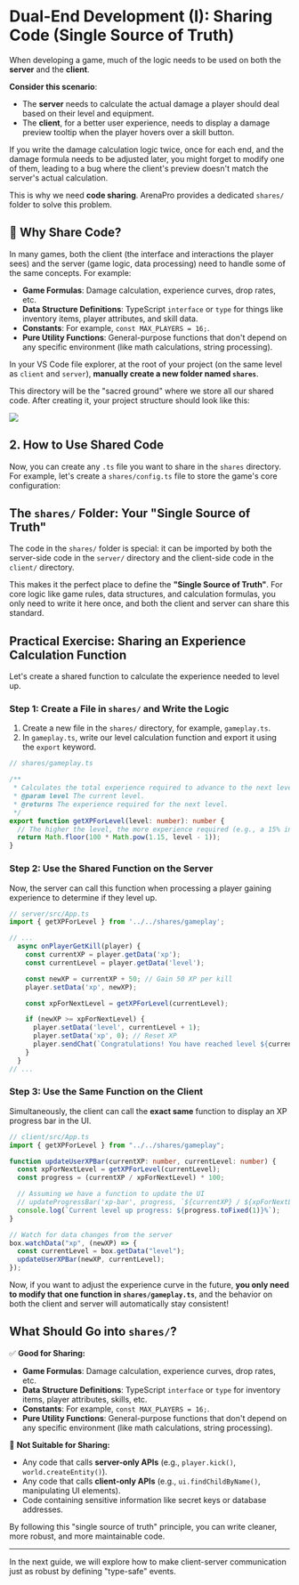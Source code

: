 # Dual-End Development (I): Sharing Code (Single Source of Truth)

When developing a game, much of the logic needs to be used on both the **server** and the **client**.

**Consider this scenario**:

- The **server** needs to calculate the actual damage a player should deal based on their level and equipment.
- The **client**, for a better user experience, needs to display a damage preview tooltip when the player hovers over a skill button.

If you write the damage calculation logic twice, once for each end, and the damage formula needs to be adjusted later, you might forget to modify one of them, leading to a bug where the client's preview doesn't match the server's actual calculation.

This is why we need **code sharing**. ArenaPro provides a dedicated `shares/` folder to solve this problem.

## 🤔 Why Share Code?

In many games, both the client (the interface and interactions the player sees) and the server (game logic, data processing) need to handle some of the same concepts. For example:

- **Game Formulas**: Damage calculation, experience curves, drop rates, etc.
- **Data Structure Definitions**: TypeScript `interface` or `type` for things like inventory items, player attributes, and skill data.
- **Constants**: For example, `const MAX_PLAYERS = 16;`.
- **Pure Utility Functions**: General-purpose functions that don't depend on any specific environment (like math calculations, string processing).

In your VS Code file explorer, at the root of your project (on the same level as `client` and `server`), **manually create a new folder named `shares`**.

This directory will be the "sacred ground" where we store all our shared code. After creating it, your project structure should look like this:

![](/QQ20250709-210731.png)

## 2. How to Use Shared Code

Now, you can create any `.ts` file you want to share in the `shares` directory. For example, let's create a `shares/config.ts` file to store the game's core configuration:

## The `shares/` Folder: Your "Single Source of Truth"

The code in the `shares/` folder is special: it can be imported by both the server-side code in the `server/` directory and the client-side code in the `client/` directory.

This makes it the perfect place to define the **"Single Source of Truth"**. For core logic like game rules, data structures, and calculation formulas, you only need to write it here once, and both the client and server can share this standard.

## Practical Exercise: Sharing an Experience Calculation Function

Let's create a shared function to calculate the experience needed to level up.

### Step 1: Create a File in `shares/` and Write the Logic

1.  Create a new file in the `shares/` directory, for example, `gameplay.ts`.
2.  In `gameplay.ts`, write our level calculation function and export it using the `export` keyword.

```ts
// shares/gameplay.ts

/**
 * Calculates the total experience required to advance to the next level based on the player's current level.
 * @param level The current level.
 * @returns The experience required for the next level.
 */
export function getXPForLevel(level: number): number {
  // The higher the level, the more experience required (e.g., a 15% increase per level)
  return Math.floor(100 * Math.pow(1.15, level - 1));
}
```

### Step 2: Use the Shared Function on the Server

Now, the server can call this function when processing a player gaining experience to determine if they level up.

```ts
// server/src/App.ts
import { getXPForLevel } from '../../shares/gameplay';

// ...
  async onPlayerGetKill(player) {
    const currentXP = player.getData('xp');
    const currentLevel = player.getData('level');

    const newXP = currentXP + 50; // Gain 50 XP per kill
    player.setData('xp', newXP);

    const xpForNextLevel = getXPForLevel(currentLevel);

    if (newXP >= xpForNextLevel) {
      player.setData('level', currentLevel + 1);
      player.setData('xp', 0); // Reset XP
      player.sendChat(`Congratulations! You have reached level ${currentLevel + 1}!`);
    }
  }
// ...
```

### Step 3: Use the Same Function on the Client

Simultaneously, the client can call the **exact same** function to display an XP progress bar in the UI.

```ts
// client/src/App.ts
import { getXPForLevel } from "../../shares/gameplay";

function updateUserXPBar(currentXP: number, currentLevel: number) {
  const xpForNextLevel = getXPForLevel(currentLevel);
  const progress = (currentXP / xpForNextLevel) * 100;

  // Assuming we have a function to update the UI
  // updateProgressBar('xp-bar', progress, `${currentXP} / ${xpForNextLevel}`);
  console.log(`Current level up progress: ${progress.toFixed(1)}%`);
}

// Watch for data changes from the server
box.watchData("xp", (newXP) => {
  const currentLevel = box.getData("level");
  updateUserXPBar(newXP, currentLevel);
});
```

Now, if you want to adjust the experience curve in the future, **you only need to modify that one function in `shares/gameplay.ts`**, and the behavior on both the client and server will automatically stay consistent!

## What Should Go into `shares/`?

✅ **Good for Sharing:**

- **Game Formulas**: Damage calculation, experience curves, drop rates, etc.
- **Data Structure Definitions**: TypeScript `interface` or `type` for inventory items, player attributes, skills, etc.
- **Constants**: For example, `const MAX_PLAYERS = 16;`.
- **Pure Utility Functions**: General-purpose functions that don't depend on any specific environment (like math calculations, string processing).

🚫 **Not Suitable for Sharing:**

- Any code that calls **server-only APIs** (e.g., `player.kick()`, `world.createEntity()`).
- Any code that calls **client-only APIs** (e.g., `ui.findChildByName()`, manipulating UI elements).
- Code containing sensitive information like secret keys or database addresses.

By following this "single source of truth" principle, you can write cleaner, more robust, and more maintainable code.

---

In the next guide, we will explore how to make client-server communication just as robust by defining "type-safe" events.

<br/>
<br/>
<br/>
